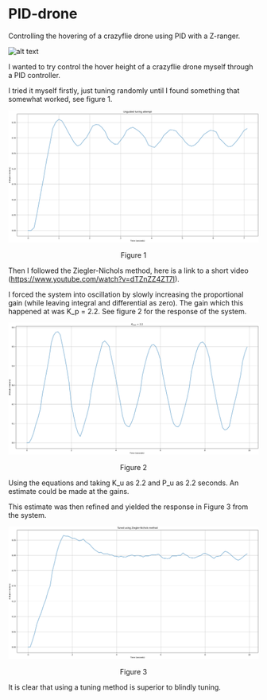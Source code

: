 # PID-drone
Controlling the hovering of a crazyflie drone using PID with a Z-ranger.

![alt text]([https://media.unmannedtechshop.co.uk/wp-content/uploads/1970/01/18123303/products-Crazyflie_Prototyping_expansion_board3__03169.1528900636.1280.1280-250x250.jpg](https://www.researchgate.net/profile/Wolfgang-Hoenig/publication/317751508/figure/fig1/AS:818008721207297@1572039885658/Our-target-platform-Bitcraze-Crazyflie-20-quadcopter-left-which-can-be-controlled.jpg))

I wanted to try control the hover height of a crazyflie drone myself through a PID controller.

I tried it myself firstly, just tuning randomly until I found something that somewhat worked, see figure 1.

![alt text](https://raw.githubusercontent.com/keatinl1/PID-drone/master/images/unguided_tuning.png)
<p align="center">
Figure 1
</p>

Then I followed the Ziegler-Nichols method, here is a link to a short video (https://www.youtube.com/watch?v=dTZnZZ4ZT7I).

I forced the system into oscillation by slowly increasing the proportional gain (while leaving integral and differential as zero). The gain which this happened at was K_p = 2.2. See figure 2 for the response of the system.

![alt text](https://raw.githubusercontent.com/keatinl1/PID-drone/master/images/kmax.png)
<p align="center">
Figure 2
</p>

Using the equations and taking K_u as 2.2 and P_u as 2.2 seconds. An estimate could be made at the gains.

This estimate was then refined and yielded the response in Figure 3 from the system.

![alt text](https://github.com/keatinl1/PID-drone/blob/master/images/ziegler.png)
<p align="center">
Figure 3
</p>

It is clear that using a tuning method is superior to blindly tuning.

